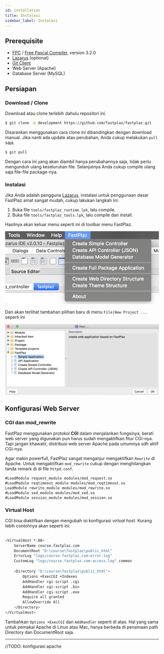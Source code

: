 ```yaml
---
id: installation
title: Instalasi
sidebar_label: Instalasi
---
```


## Prerequisite

* [FPC](https://www.freepascal.org/) / [Free Pascal Compiler](https://www.freepascal.org/), version 3.2.0
* [Lazarus](https://www.lazarus-ide.org/) (optional)
* [Git Client](https://www.git-scm.com/)
* Web Server (Apache)
* Database Server (MySQL)

## Persiapan

### Download / Clone

Download atau clone terlebih dahulu repositori ini.

```bash
$ git clone -b development https://github.com/fastplaz/fastplaz.git
```

Disarankan menggunakan cara clone ini dibandingkan dengan download manual. Jika nanti ada update atau perubahan, Anda cukup melakukan `pull` saja.

```bash
$ git pull
```

Dengan cara ini yang akan diambil hanya perubahannya saja, tidak perlu mengunduh ulang keseluruhan file. Selanjutnya Anda cukup compile ulang saja file-file package-nya.

### Instalasi

Jika Anda adalah pengguna [Lazarus](https://www.lazarus-ide.org/), instalasi untuk penggunaan dasar FastPlaz amat sangat mudah, cukup lakukan langkah ini:

1. Buka file `tools/fastplaz_runtime.lpk`, lalu compile.
2. Buka file `tools/fastplaz_tools.lpk`, lalu compile dan install.

Hasilnya akan keluar menu seperti ini di toolbar menu FastPlaz.

![Menu FastPlaz](/img/fastplaz/lazarus-menu.png)

Dan akan terlihat tambahan pilihan baru di menu `File|New Project ...` seperti ini

![Menu FastPlaz](/img/fastplaz/lazarus-menu-new-project.png)

## Konfigurasi Web Server

### CGI dan mod_rewrite

FastPlaz menggunakan protokol **CGI** dalam menjalankan fungsinya, berati web server yang digunakan pun harus sudah mengaktifkan fitur CGI-nya. Tapi jangan khawatir, distribusi web server Apache pada umumnya sdh aktif CGI-nya.

Agar makin powerfull, FastPlaz sangat menganjur mengaktifkan `Rewrite` di Apache. Untuk mengaktifkan `mod_rewrite` cukup dengan menghilangkan tanda remark di di file `httpd.conf`.
```
#LoadModule request_module modules/mod_request.so
#LoadModule reqtimeout_module modules/mod_reqtimeout.so
LoadModule rewrite_module modules/mod_rewrite.so
#LoadModule sed_module modules/mod_sed.so
#LoadModule session_module modules/mod_session.so
```

### Virtual Host

CGI bisa diaktifkan dengan mengubah isi konfigurasi _virtual host_. Kurang lebih contohnya akan seperti ini:
```bash

<VirtualHost *:80>
    ServerName course.fastplaz.com
    DocumentRoot "D:\course\fastplaz\public_html"
    ErrorLog "logs/course.fastplaz.com-error.log"
    CustomLog "logs/course.fastplaz.com-access.log" common

    <Directory "D:\course\fastplaz\public_html">
        Options +ExecCGI +Indexes
        AddHandler cgi-script .cgi
        AddHandler cgi-script .bin
        AddHandler cgi-script .exe
        Require all granted
        AllowOverride All
    </Directory>
</VirtualHost>
```

Tambahkan `Options +ExecCGI` dan `AddHandler` seperti di atas. Hal yang sama untuk pemakai Apache di Linux atau Mac, hanya berbeda di penamaan path Directory dan DocumentRoot saja. 

---
//TODO: konfigurasi apache